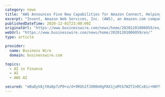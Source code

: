 ```yaml
---
category: news
title: "AWS Announces Five New Capabilities for Amazon Connect, Helping Customer Service Representatives Offer More Personalized, Efficient, and Effective Experiences for Customers ..."
excerpt: "Invent, Amazon Web Services, Inc. (AWS), an Amazon.com company (NASDAQ: AMZN), announced five new capabilities for AWS’s rapidly-growing contact center service, Amazon Connect, that significantly improve contact center agent productivity and end-user customer experiences."
publishedDateTime: 2020-12-01T23:00:00Z
originalUrl: "https://www.businesswire.com/news/home/20201201006059/en/"
webUrl: "https://www.businesswire.com/news/home/20201201006059/en/"
type: article

provider:
  name: Business Wire
  domain: businesswire.com

topics:
  - AI in Finance
  - AI
  - AWS AI

secured: "eBuDyVAjtHa0p7zP0+o/d+9RGh2fJO00m9gPAX1joMtb7WZf2nRCx8ic+H8YVOg8NI9K47v/NVNGYsR65sJRuD8O1pFkbwyhB7cKdQWt5bzNH+XSsp+8ExIpCY1kjIRO8xbtdzxoLk9OS+XG5A2BGNTw8Rwh31evUicmgprv2VLhM/7nRforKwEGC9GUTlz2Doz8Ke5BPy7TQsQb4U34INQg6PRqr+wYkfqQZWdohhd6WWhMbIhUaL3kGuiJqW1gjQGy1SJlFKqcub3VpJRLeyL9NCjckJX97P4jzyT0up7EpjmU8ywLDf9oDmRKOgFRs2zgRhKTS01Bo2sgkbqTCebO2mBk7g+hk7wnz24BhLg=;2+0AuJXD/La1oKiwrZe4AA=="
---
```


